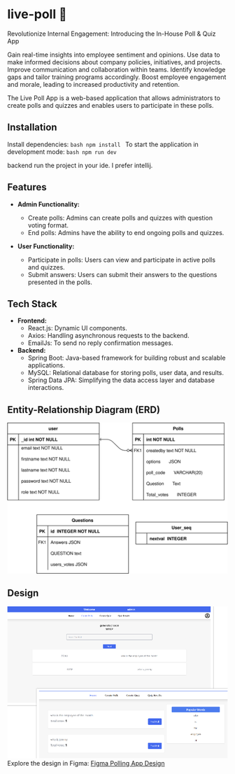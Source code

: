 # live-poll 🎲
  
Revolutionize Internal Engagement: Introducing the In-House Poll &amp; Quiz App

Gain real-time insights into employee sentiment and opinions.
Use data to make informed decisions about company policies, initiatives, and projects.
Improve communication and collaboration within teams.
Identify knowledge gaps and tailor training programs accordingly.
Boost employee engagement and morale, leading to increased productivity and retention.


The Live Poll App is a web-based application that allows administrators to create polls and quizzes and enables users to participate in these polls.
## Installation
 Install dependencies:
    ```bash
    npm install
    ```
 To start the application in development mode:
    ```bash
    npm run dev
    ```


backend 
   run the project in your ide. I prefer intellij.

## Features

- **Admin Functionality:**
    - Create polls: Admins can create polls and quizzes with question voting format.
    - End polls: Admins have the ability to end ongoing polls and quizzes.

- **User Functionality:**
    - Participate in polls: Users can view and participate in active polls and quizzes.
    - Submit answers: Users can submit their answers to the questions presented in the polls.

## Tech Stack
- **Frontend:**
    - React.js: Dynamic UI components.
    - Axios: Handling asynchronous requests to the backend.
    - EmailJs: To send no reply confirmation messages.
- **Backend:**
    - Spring Boot: Java-based framework for building robust and scalable applications.
    - MySQL: Relational database for storing polls, user data, and results.
    - Spring Data JPA: Simplifying the data access layer and database interactions.
## Entity-Relationship Diagram (ERD)

![ERD](Untitled%20Diagram.drawio.svg)

## Design
![mockup](lookup.png)
Explore the design in Figma: [Figma Polling App Design](https://www.figma.com/file/YOVsLuKPQrOgGuK55tJvJU/polling-app)
